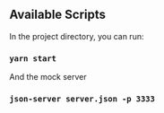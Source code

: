 
## Available Scripts

In the project directory, you can run:

### `yarn start`

And the mock server

### `json-server server.json -p 3333`

